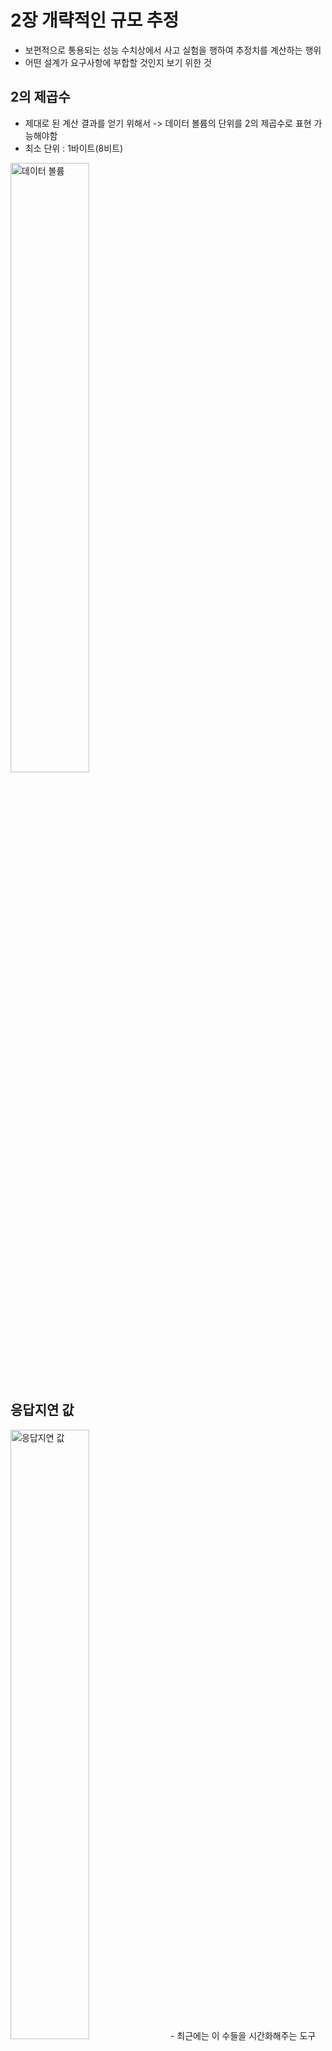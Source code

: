 # 2장 개략적인 규모 추정
- 보편적으로 통용되는 성능 수치상에서 사고 실험을 행하여 추정치를 계산하는 행위
- 어떤 설계가 요구사항에 부합할 것인지 보기 위한 것

## 2의 제곱수
- 제대로 된 계산 결과를 얻기 위해서 -> 데이터 볼륨의 단위를 2의 제곱수로 표현 가능해야함
- 최소 단위 : 1바이트(8비트)
<img src="images/1.png" alt="데이터 볼륨" width="50%" />

## 응답지연 값
<img src="images/2.png" alt="응답지연 값" width="50%" />
- 최근에는 이 수들을 시간화해주는 도구 등장
### 수치들의 의미
- 메모리는 빠르지만 디스크는 아직도 느리다.
- 디스크 탐색은 가능한 한 피해야 한다
- 단순한 압축 알고리즘은 빠르다.
- 데이터를 인터넷으로 전송하기 전에 가능하면 압축하는 게 좋다.
- 데이터 센터는 보통 여러 지역에 분산되어 있고,센터들 간에 데이터를 주고받는 데는 시간이 걸린다.

## 가용성 수치들
- 고가용성 : 오랜 시간 동안 지속적으로 중단 없이 운영될 수 있는 능력
    -  대부분 99% ~ 100%
- SLA : 서비스 사업자와 고객 사이에 맺어진 합의
    - 서비스 사업자가 제공하는 서비스의 가용시간이 기술
- 가용시간 : 시스템이나 서비스가 실제로 사용자에게 정상적으로 제공되는 시간 
    - 숫자 9가 많을 수록 좋은 수치
    - 9의 개수와 시스템 장애 시간 사이의 관계
    <img src="images/3.png"  width="50%" />

## 예제 : 수치 계산
- 트위터 QPS와 저장소 요구량 측정
### 가정
- 월간 능동 사용자는 3억 명이다.
- 50% 의 사용자가 트위터를 매일 사용한다.
- 평균적으로 각 사용자는 매일 2 건의 트윗을 올린다
- 미디어를 포함하는 트윗은 10% 정도다.
- 데이터는 5 년간 보관된다.
### 추정
- 주어진 가정을 이용해 이 값들을 계산해야된다
- QPS(Query Per Second) 추정치
    - 일간 능동 사용자 = 3 억 X 50%= 1.5 억 
    - QPS=1.5억 x 2 트윗 / 24 시간 / 3600 초 = 약 3500
    - 최대 QPS=2XQPS=약 7000
- 미디어 저장을 위한 저장소 요구량
    - 평균 트윗 크기
        - tweet_id 에 64 바이트
        - 텍스트에 140 바이트
        - 미디어에 1MB
    - 미디어 저장소 요구량 : 1.5 억 X 2X 10% X 1 MB=30TB/ 일
    - 5 년간 미디어를 보관하기 위한 저장소 요구량 : 30TB X 365×5=약 55PB
## 💡 팁
1. 정확한 계산보다는 적절한 근사치의 활용으로 시간 절약
2. 가정은 메모
3. 단위 반드시 적기
4. 출제 빈도수 높은 문제들은 미리 연습하기
<br><br><br>

# 3장 시스템 설계 면접 공략법
## 알아두어야 할 점들
- 정해진 답은 없다
- 설계 과정에서 내린 결정들에 대한 방어 능력을 보이는 자리이며 ,
면접관의 피드백을 건설적인 방식으로 처리할 자질이 있음을 보이는 자리인
것이다.
- 설계의 순수성에 집착한 나머지 다른 것들을 놓치는 것을 부정적 신호로 받아들인다

## 효과적 면접을 위한 4단계 접근법
### 1단계 : 문제 이해 및 설계 범위 확정
- 빠른 대답보다는 요구사항과 가정들을 분명히 하는 것이 중요하다
- 올바른 질문을 하는것, 적절한 가정을 하는 것, 시스템 구축에 필요한 정보를 모으는 것

### 2단계 : 개략적인 설계안 제시 및 동의 구하기
- 설계안에 대한 최초 청사진 제시
- 면접관이 팀원인 것처럼 의견 구하기
- 핵심 컴포넌트를 포함하는 다이어그램 그리기
- 제약사항들을 만족하는지 개략적으로 계산하기
- 면접의 규모에 따라 API 엔드포인트나 데이터베이스 스키마도 보여야 할 수 있음
### 3단계 : 상세 설계
- 설계 대상 컴포너트 사이의 우선순위 정하기
- 특정 시스템 컴포너트들의 세부사항을 깊이 있게 설명하는 것을 원함
- 면접관에게 어필하기 좋은 중요한 내용들을 설명하는데 시간 쓰기 (시간 관리)

### 4단계 : 마무리
마무리 단계에서 후속 질문에 답하거나 추가적으로 답변할 수 있는 것들
- 개선할 지점 답변을 통해 비판적 사고 능력 어필
- 마지막으로 만든 설계를 다시 한번 요약
- 오류 발생시 무슨 일이 생기는지 살펴보기
- 운영 이슈 논의
- 규모 확장에 대한 대처 방법
- 세부적 개선사항들
---

## 실전 예제
- 4단계 접근법을 적용한 예시
- 가정 : 뉴스 피드 시스템을 설계하라는 면접
### 1단계
- 요구사항을 분명히 하기 위한 질문 필요
- 적절한 질문 예시
    - 중요한 기능은 어떤건지
    - 웹? 앱? 중 어떤것을 지원
    - 뉴스 피드 정렬 방식
    - 최대 친구 수
    - 트래픽 규모
    - 포스트 형식
- 이 질문들을 통해서 얻을 수 있는 것 : 요구사항을 이해하고 모호함을 없애기
### 2단계
- 두가지 처리 플로 나눌 수 있음 : 피드발행, 피드생성
- 피드 발행 : 사용자가 포스트를 올리면 관련된 데이터가 캐시 / 데이터베이스
에 기록되고, 해당 사용자의 친구 뉴스 피드에 뜨게 된다. 
    - 피드 발행 플로
    <img src="images/4.png"  width="50%" />
- 피드 생성 : 어떤 사용자의 뉴스 피드는 해당 사용자 친구들의 포스트를 시간
역순으로 ( 최신 포스트부터 오래된 포스트 순으로 ) 정렬하여 만든다. <br>
    - 피드 생성 플로
    <img src="images/5.png"  width="50%" />

### 3단계
- 각 플로에 대한 상세 설계
- 피드 발행
<img src="images/6.png"  width="50%" />
- 피드 생성
<img src="images/7.png"  width="50%" />

## 💡 면접 꿀팁들
```
핵심 포인트 리마인드
```
### 해야 할 것
- 질문을 통해 가정 확인하기
- 요구사항 이해하기
- 정답이 없음을 이해하기
- 면접관이 사고흐름을 이해할 수 있도록 하기
- 다양한 해법 제시하기
- 개략적 설계가 끝나면 중요한 컴포넌트부터 설명하기
- 면접관과 협력하기
- 포기하지말기
### 하지 말아야 할 것
- 전형적인 면접 문제들도 대비하지 않고 면접 가기
- 요구사항이나 가정들을 분명히 하지 않고 설계 제시하지 말기
- 처음부터 특정 컴포넌트의 세부사항을 깊이 설명하지 말기
- 진행중에 막혔다면 힌트를 청하기를 주저하지 말기
- 소통을 주저하지 말기
- 면접관이 끝났다고 말하기전까지 방심하지 말기
### 시간 배분
- 바람직한 시간 배분
    - 1 단계 - 문제 이해 및 설계 범위 확정 : 3 분에서 10 분
    - 2 단계 - 개략적 설계안 제시 및 동의 구하기 : 10 분에서 15 분
    - 3 단계 - 상세 설계 : 10 분에서 25분
    - 4 단계 - 마무리 : 3 분에서 5 분
- 대략적인 추정치일 뿐 상황에 따라 변경될 수 있음